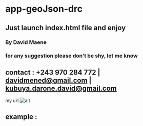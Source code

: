 # app-geoJson-drc
## Just launch index.html file and enjoy
### By David Maene
### for any suggestion please don't be shy, let me know 
## contact : +243 970 284 772 | davidmened@gmail.com | kubuya.darone.david@gmail.com
my url ![alt](https://davidmaene.reitecinfo.net)
## example :

